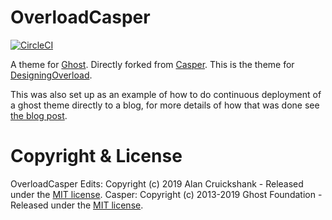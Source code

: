 # OverloadCasper

[![CircleCI](https://circleci.com/gh/alanmcruickshank/OverloadCasper.svg?style=svg)](https://circleci.com/gh/alanmcruickshank/OverloadCasper)

A theme for [Ghost](http://github.com/tryghost/ghost/). Directly forked
from [Casper](https://github.com/TryGhost/Casper). This is the theme
for [DesigningOverload](https://designingoverload.com/).

This was also set up as an example of how to do continuous deployment of
a ghost theme directly to a blog, for more details of how that was done
see [the blog post](https://designingoverload.com/).

# Copyright & License

OverloadCasper Edits: Copyright (c) 2019 Alan Cruickshank - Released under the [MIT license](LICENSE).
Casper: Copyright (c) 2013-2019 Ghost Foundation - Released under the [MIT license](LICENSE).
